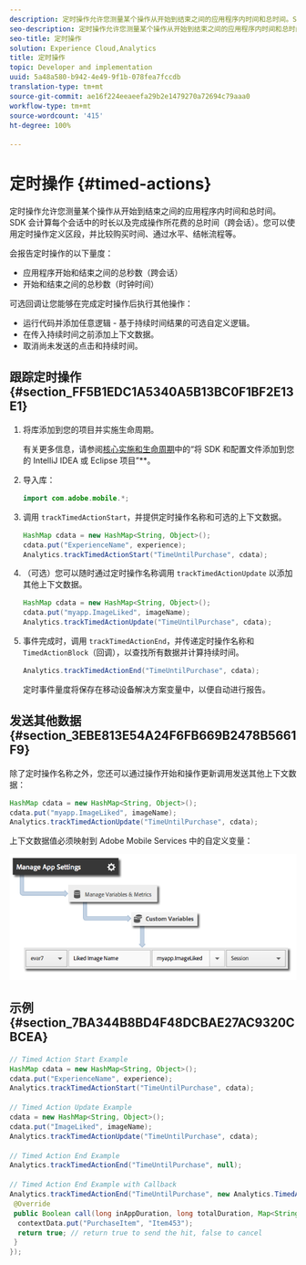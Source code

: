 ```yaml
---
description: 定时操作允许您测量某个操作从开始到结束之间的应用程序内时间和总时间。SDK 会计算每个会话中的时长以及完成操作所花费的总时间（跨会话）。您可以使用定时操作定义区段，并比较购买时间、通过水平、结帐流程等。
seo-description: 定时操作允许您测量某个操作从开始到结束之间的应用程序内时间和总时间。SDK 会计算每个会话中的时长以及完成操作所花费的总时间（跨会话）。您可以使用定时操作定义区段，并比较购买时间、通过水平、结帐流程等。
seo-title: 定时操作
solution: Experience Cloud,Analytics
title: 定时操作
topic: Developer and implementation
uuid: 5a48a580-b942-4e49-9f1b-078fea7fccdb
translation-type: tm+mt
source-git-commit: ae16f224eeaeefa29b2e1479270a72694c79aaa0
workflow-type: tm+mt
source-wordcount: '415'
ht-degree: 100%

---
```



# 定时操作 {#timed-actions}

定时操作允许您测量某个操作从开始到结束之间的应用程序内时间和总时间。SDK 会计算每个会话中的时长以及完成操作所花费的总时间（跨会话）。您可以使用定时操作定义区段，并比较购买时间、通过水平、结帐流程等。

会报告定时操作的以下量度：

* 应用程序开始和结束之间的总秒数（跨会话）
* 开始和结束之间的总秒数（时钟时间）

可选回调让您能够在完成定时操作后执行其他操作：

* 运行代码并添加任意逻辑 - 基于持续时间结果的可选自定义逻辑。
* 在传入持续时间之前添加上下文数据。
* 取消尚未发送的点击和持续时间。

## 跟踪定时操作 {#section_FF5B1EDC1A5340A5B13BC0F1BF2E13E1}

1. 将库添加到您的项目并实施生命周期。

   有关更多信息，请参阅[核心实施和生命周期](/help/android/getting-started/dev-qs.md)中的“将 SDK 和配置文件添加到您的 IntelliJ IDEA 或 Eclipse 项目”**。
1. 导入库：

   ```java
   import com.adobe.mobile.*;
   ```

1. 调用 `trackTimedActionStart`，并提供定时操作名称和可选的上下文数据。

   ```java
   HashMap cdata = new HashMap<String, Object>(); 
   cdata.put("ExperienceName", experience); 
   Analytics.trackTimedActionStart("TimeUntilPurchase", cdata);
   ```

1. （可选）您可以随时通过定时操作名称调用 `trackTimedActionUpdate` 以添加其他上下文数据。

   ```java
   HashMap cdata = new HashMap<String, Object>(); 
   cdata.put("myapp.ImageLiked", imageName); 
   Analytics.trackTimed​ActionUpdate("TimeUntilPurchase", cdata);
   ```

1. 事件完成时，调用 `trackTimedActionEnd`，并传递定时操作名称和 `TimedActionBlock`（回调），以查找所有数据并计算持续时间。

   ```java
   Analytics.trackTimedActionEnd("TimeUntilPurchase", cdata);
   ```

   定时事件量度将保存在移动设备解决方案变量中，以便自动进行报告。

## 发送其他数据 {#section_3EBE813E54A24F6FB669B2478B5661F9}

除了定时操作名称之外，您还可以通过操作开始和操作更新调用发送其他上下文数据：

```java
HashMap cdata = new HashMap<String, Object>(); 
cdata.put("myapp.ImageLiked", imageName); 
Analytics.trackTimed​ActionUpdate("TimeUntilPurchase", cdata);
```

上下文数据值必须映射到 Adobe Mobile Services 中的自定义变量：

![](assets/map-variable-context-ltv.png)

## 示例 {#section_7BA344B8BD4F48DCBAE27AC9320CBCEA}

```java
// Timed Action Start Example 
HashMap cdata = new HashMap<String, Object>(); 
cdata.put("ExperienceName", experience); 
Analytics.trackTimedActionStart("TimeUntilPurchase", cdata); 
 
// Timed Action Update Example 
cdata = new HashMap<String, Object>(); 
cdata.put("ImageLiked", imageName); 
Analytics.trackTimed​ActionUpdate("TimeUntilPurchase", cdata); 
 
// Timed Action End Example 
Analytics.trackTimedActionEnd("TimeUntilPurchase", null); 
 
// Timed Action End Example with Callback 
Analytics.trackTimedActionEnd("TimeUntilPurchase", new Analytics.TimedActionBlock<Boolean>() { 
 @Override 
 public Boolean call(long inAppDuration, long totalDuration, Map<String, Object> contextData) { 
  contextData.put("PurchaseItem", "Item453"); 
  return true; // return true to send the hit, false to cancel 
 } 
});
```

